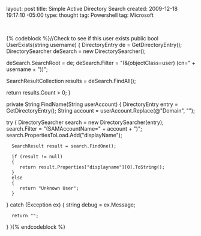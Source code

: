layout: post
title: Simple Active Directory Search
created: 2009-12-18 19:17:10 -05:00
type: thought
tag: Powershell
tag: Microsoft

<p>&nbsp;</p><p>{% codeblock %}//Check to see if this user exists
public bool UserExists(string username)
{
   DirectoryEntry de = GetDirectoryEntry();
   DirectorySearcher deSearch = new DirectorySearcher();

   deSearch.SearchRoot = de;
   deSearch.Filter = "(&amp;(objectClass=user) (cn=" + username + "))";

   SearchResultCollection results = deSearch.FindAll();

   return results.Count &gt; 0;
}

private String FindName(String userAccount)
{
   DirectoryEntry entry = GetDirectoryEntry();
   String account = userAccount.Replace(@"Domain\", "");

   try
   {
      DirectorySearcher search = new DirectorySearcher(entry);
      search.Filter = "(SAMAccountName=" + account + ")";
      search.PropertiesToLoad.Add("displayName");

      SearchResult result = search.FindOne();

      if (result != null)
      {
         return result.Properties["displayname"][0].ToString();
      }
      else
      {
         return "Unknown User";
      }
   }
   catch (Exception ex)
   {
      string debug = ex.Message;

      return "";
   }
}{% endcodeblock %}</p>

